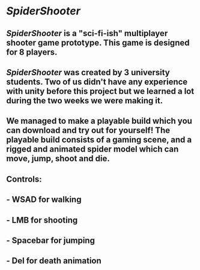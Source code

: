 # ***SpiderShooter***
## _SpiderShooter_ is a "sci-fi-ish" multiplayer shooter game prototype. This game is designed for 8 players. 
## _SpiderShooter_  was created by 3 university students. Two of us didn't have any experience with unity before this project but we learned a lot during the two weeks we were making it.
## We managed to make a playable build which you can download and try out for yourself! The playable build consists of a gaming scene, and a rigged and animated spider model which can move, jump, shoot and die. 
## Controls: 
## - WSAD for walking 
## - LMB for shooting 
## - Spacebar for jumping
## - Del for death animation
